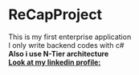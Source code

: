 <h1> ReCapProject </h1>
This is my first enterprise application<br>
I only write backend codes with c#<br>
<strong>Also i use N-Tier architecture<strong><br>
  <a href="https://www.linkedin.com/in/murad-mammadzade-663723237/">Look at my linkedin profile:</a>
